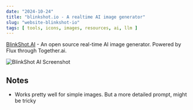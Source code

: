 ```yaml
---
date: "2024-10-24"
title: "blinkshot.io - A realtime AI image generator"
slug: "website-blinkshot-io"
tags: [ tools, icons, images, resources, ai, llm ]
---
```




[BlinkShot.AI][1] - An open source real-time AI image generator. Powered by Flux through Together.ai.

![BlinkShot AI Screenshot][2]

## Notes
* Works pretty well for simple images. But a more detailed prompt, might be tricky



   [1]: https://www.blinkshot.io/
   [2]: https://github.com/Nutlope/blinkshot/raw/main/public/og-image.png
